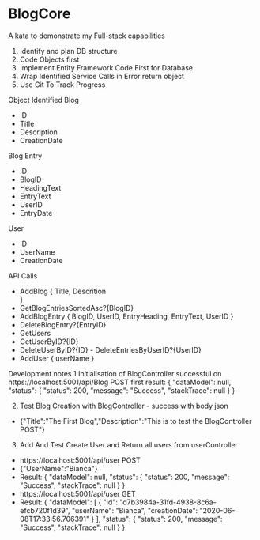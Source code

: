 # BlogCore
A kata to demonstrate my Full-stack capabilities

1. Identify and plan DB structure
2. Code Objects first
3. Implement Entity Framework Code First for Database
4. Wrap Identified Service Calls in Error return object
5. Use Git To Track Progress

Object Identified
Blog
- ID
- Title
- Description
- CreationDate

Blog Entry
- ID
- BlogID
- HeadingText
- EntryText
- UserID
- EntryDate

User
- ID
- UserName
- CreationDate

API Calls
- AddBlog
{
    Title,
    Descrition    
}
- GetBlogEntriesSortedAsc?{BlogID}
- AddBlogEntry
{
    BlogID,
    UserID,
    EntryHeading,
    EntryText,
    UserID
}
- DeleteBlogEntry?{EntryID}
- GetUsers
- GetUserByID?{ID}
- DeleteUserByID?{ID} - DeleteEntriesByUserID?{UserID}
- AddUser
{
    userName
}

Development notes
1.Initialisation of BlogController successful on https://localhost:5001/api/Blog POST
first result: {
    "dataModel": null,
    "status": {
        "status": 200,
        "message": "Success",
        "stackTrace": null
    }
}

2. Test Blog Creation with BlogController - success with body json
 - {"Title":"The First Blog","Description":"This is to test the BlogController POST"}

3. Add And Test Create User and Return all users from userController
- https://localhost:5001/api/user POST
- {"UserName":"Bianca"}
- Result:
{
    "dataModel": null,
    "status": {
        "status": 200,
        "message": "Success",
        "stackTrace": null
    }
}
- https://localhost:5001/api/user GET
- Result:
{
    "dataModel": [
        {
            "id": "d7b3984a-31fd-4938-8c6a-efcb720f1d39",
            "userName": "Bianca",
            "creationDate": "2020-06-08T17:33:56.706391"
        }
    ],
    "status": {
        "status": 200,
        "message": "Success",
        "stackTrace": null
    }
}

